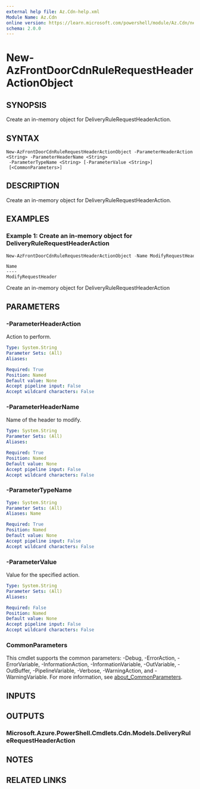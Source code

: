 ```yaml
---
external help file: Az.Cdn-help.xml
Module Name: Az.Cdn
online version: https://learn.microsoft.com/powershell/module/Az.Cdn/new-azfrontdoorcdnrulerequestheaderactionobject
schema: 2.0.0
---
```


# New-AzFrontDoorCdnRuleRequestHeaderActionObject

## SYNOPSIS
Create an in-memory object for DeliveryRuleRequestHeaderAction.

## SYNTAX

```
New-AzFrontDoorCdnRuleRequestHeaderActionObject -ParameterHeaderAction <String> -ParameterHeaderName <String>
 -ParameterTypeName <String> [-ParameterValue <String>]
 [<CommonParameters>]
```

## DESCRIPTION
Create an in-memory object for DeliveryRuleRequestHeaderAction.

## EXAMPLES

### Example 1: Create an in-memory object for DeliveryRuleRequestHeaderAction
```powershell
New-AzFrontDoorCdnRuleRequestHeaderActionObject -Name ModifyRequestHeader -ParameterHeaderAction Append -ParameterHeaderName a1 -ParameterValue a1
```

```output
Name
----
ModifyRequestHeader
```

Create an in-memory object for DeliveryRuleRequestHeaderAction

## PARAMETERS

### -ParameterHeaderAction
Action to perform.

```yaml
Type: System.String
Parameter Sets: (All)
Aliases:

Required: True
Position: Named
Default value: None
Accept pipeline input: False
Accept wildcard characters: False
```

### -ParameterHeaderName
Name of the header to modify.

```yaml
Type: System.String
Parameter Sets: (All)
Aliases:

Required: True
Position: Named
Default value: None
Accept pipeline input: False
Accept wildcard characters: False
```

### -ParameterTypeName

```yaml
Type: System.String
Parameter Sets: (All)
Aliases: Name

Required: True
Position: Named
Default value: None
Accept pipeline input: False
Accept wildcard characters: False
```

### -ParameterValue
Value for the specified action.

```yaml
Type: System.String
Parameter Sets: (All)
Aliases:

Required: False
Position: Named
Default value: None
Accept pipeline input: False
Accept wildcard characters: False
```

### CommonParameters
This cmdlet supports the common parameters: -Debug, -ErrorAction, -ErrorVariable, -InformationAction, -InformationVariable, -OutVariable, -OutBuffer, -PipelineVariable, -Verbose, -WarningAction, and -WarningVariable. For more information, see [about_CommonParameters](http://go.microsoft.com/fwlink/?LinkID=113216).

## INPUTS

## OUTPUTS

### Microsoft.Azure.PowerShell.Cmdlets.Cdn.Models.DeliveryRuleRequestHeaderAction

## NOTES

## RELATED LINKS
